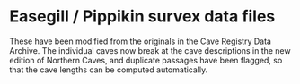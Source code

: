 # Easegill / Pippikin survex data files

These have been modified from the originals in the Cave Registry Data
Archive.  The individual caves now break at the cave descriptions in
the new edition of Northern Caves, and duplicate passages have been
flagged, so that the cave lengths can be computed automatically.
